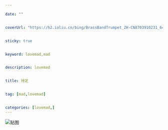 ```yaml
---

date: ""


coverUrl: "https://h2.ioliu.cn/bing/BrassBandTrumpet_ZH-CN8703910231_640x480.jpg?imageslim"


sticky: true


keyword: lovemad,mad


description: lovemad


title: 待定


tag: [mad,lovemad]


categories: [lovemad,]
---
```

![贴图]()

